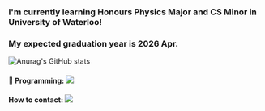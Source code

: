 ### I'm currently learning Honours Physics Major and CS Minor in University of Waterloo!
### My expected graduation year is 2026 Apr.


<!--
**jay0718/jay0718** is a ✨ _special_ ✨ repository because its `README.md` (this file) appears on your GitHub profile.

Here are some ideas to get you started:

- 🔭 I’m currently working on ...
- 🌱 I’m currently learning ...
- 👯 I’m looking to collaborate on ...
- 🤔 I’m looking for help with ...
- 💬 Ask me about ...
- 📫 How to reach me: ...
- 😄 Pronouns: ...
- ⚡ Fun fact: ...
-->

![Anurag's GitHub stats](https://github-readme-stats.vercel.app/api?username=jay0718&show_icons=true&theme=radical)

#### 🧳 Programming: <img src="https://img.shields.io/badge/Python-3776AB?style=for-the-badge&logo=Python&logoColor=white">
#### How to contact: <a href="https://www.linkedin.com/in/jaycho030718/" target="_blank"><img src="https://img.shields.io/badge/Linkedin-FFFFFF?style=flat&logo=LinkedIn&logoColor=0A66C2"/></a>
